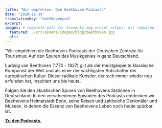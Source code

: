 ```yaml
---
title: "Wir empfehlen: Die Beethoven-Podcasts"
date: "2020-11-19"
translationKey: "beethovenpod"
excerpt:
images: # complete path for eleventy img srcset output, alt required
  featured: ./src/assets/images/blog/beethoven.jpg
  alt:
---
```


"Wir empfehlen die Beethoven-Podcasts der Deutschen Zentrale für Tourismus: Auf den Spuren des Musikgenies in ganz Deutschland.

Ludwig van Beethoven (1770 - 1827) gilt als der meistgespielte klassische Komponist der Welt und als einer der wichtigsten Botschafter der europäischen Kultur. Dieser radikale Künstler, der sich immer wieder neu erfunden hat, inspiriert uns bis heute.

Folgen Sie den akustischen Spuren von Beethovens Stationen in Deutschland: In den verschiedenen Episoden des Podcasts entdecken wir Beethovens Heimatstadt Bonn, seine Reisen und zahlreiche Denkmäler und Museen, in denen die Essenz von Beethovens Leben noch heute spürbar ist.

<a href="https://www.germany.travel/de/microsite/bthvn2020/beethoven-2020.html" target="_blank" rel="noopener noreferrer"><strong>Zu den Podcasts.</strong></a>
